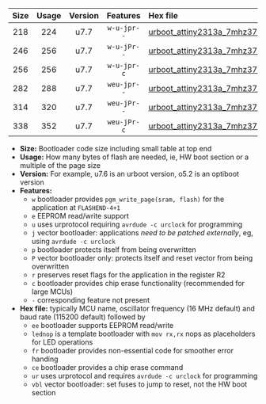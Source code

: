 |Size|Usage|Version|Features|Hex file|
|:-:|:-:|:-:|:-:|:--|
|218|224|u7.7|`w-u-jpr--`|[urboot_attiny2313a_7mhz3728_57600bps_lednop_ur_vbl.hex](https://raw.githubusercontent.com/stefanrueger/urboot.hex/main/mcus/attiny2313a/fcpu_7mhz3728/57600_bps/urboot_attiny2313a_7mhz3728_57600bps_lednop_ur_vbl.hex)|
|246|256|u7.7|`w-u-jPr--`|[urboot_attiny2313a_7mhz3728_57600bps_lednop_fr_ur_vbl.hex](https://raw.githubusercontent.com/stefanrueger/urboot.hex/main/mcus/attiny2313a/fcpu_7mhz3728/57600_bps/urboot_attiny2313a_7mhz3728_57600bps_lednop_fr_ur_vbl.hex)|
|256|256|u7.7|`w-u-jpr-c`|[urboot_attiny2313a_7mhz3728_57600bps_lednop_fr_ce_ur_vbl.hex](https://raw.githubusercontent.com/stefanrueger/urboot.hex/main/mcus/attiny2313a/fcpu_7mhz3728/57600_bps/urboot_attiny2313a_7mhz3728_57600bps_lednop_fr_ce_ur_vbl.hex)|
|282|288|u7.7|`weu-jpr--`|[urboot_attiny2313a_7mhz3728_57600bps_ee_lednop_ur_vbl.hex](https://raw.githubusercontent.com/stefanrueger/urboot.hex/main/mcus/attiny2313a/fcpu_7mhz3728/57600_bps/urboot_attiny2313a_7mhz3728_57600bps_ee_lednop_ur_vbl.hex)|
|314|320|u7.7|`weu-jPr--`|[urboot_attiny2313a_7mhz3728_57600bps_ee_lednop_fr_ur_vbl.hex](https://raw.githubusercontent.com/stefanrueger/urboot.hex/main/mcus/attiny2313a/fcpu_7mhz3728/57600_bps/urboot_attiny2313a_7mhz3728_57600bps_ee_lednop_fr_ur_vbl.hex)|
|338|352|u7.7|`weu-jPr-c`|[urboot_attiny2313a_7mhz3728_57600bps_ee_lednop_fr_ce_ur_vbl.hex](https://raw.githubusercontent.com/stefanrueger/urboot.hex/main/mcus/attiny2313a/fcpu_7mhz3728/57600_bps/urboot_attiny2313a_7mhz3728_57600bps_ee_lednop_fr_ce_ur_vbl.hex)|

- **Size:** Bootloader code size including small table at top end
- **Usage:** How many bytes of flash are needed, ie, HW boot section or a multiple of the page size
- **Version:** For example, u7.6 is an urboot version, o5.2 is an optiboot version
- **Features:**
  + `w` bootloader provides `pgm_write_page(sram, flash)` for the application at `FLASHEND-4+1`
  + `e` EEPROM read/write support
  + `u` uses urprotocol requiring `avrdude -c urclock` for programming
  + `j` vector bootloader: applications *need to be patched externally*, eg, using `avrdude -c urclock`
  + `p` bootloader protects itself from being overwritten
  + `P` vector bootloader only: protects itself and reset vector from being overwritten
  + `r` preserves reset flags for the application in the register R2
  + `c` bootloader provides chip erase functionality (recommended for large MCUs)
  + `-` corresponding feature not present
- **Hex file:** typically MCU name, oscillator frequency (16 MHz default) and baud rate (115200 default) followed by
  + `ee` bootloader supports EEPROM read/write
  + `lednop` is a template bootloader with `mov rx,rx` nops as placeholders for LED operations
  + `fr` bootloader provides non-essential code for smoother error handing
  + `ce` bootloader provides a chip erase command
  + `ur` uses urprotocol and requires `avrdude -c urclock` for programming
  + `vbl` vector bootloader: set fuses to jump to reset, not the HW boot section
